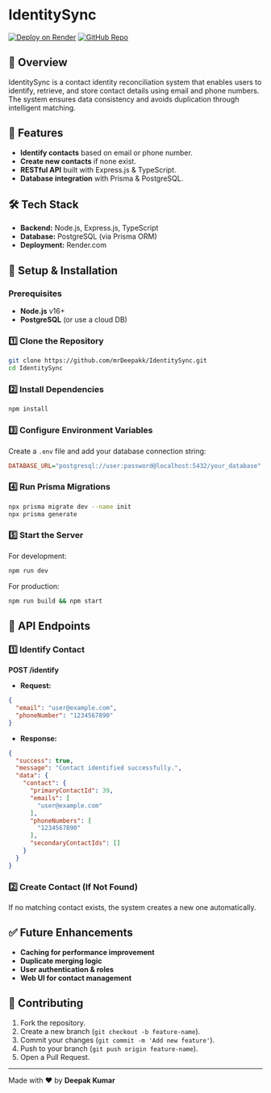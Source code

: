 # IdentitySync

[![Deploy on Render](https://img.shields.io/badge/Live%20Demo-Render-blue)](https://identitysync.onrender.com)
[![GitHub Repo](https://img.shields.io/badge/GitHub-Repository-black)](https://github.com/mrDeepakk/IdentitySync)

## 🔹 Overview
IdentitySync is a contact identity reconciliation system that enables users to identify, retrieve, and store contact details using email and phone numbers. The system ensures data consistency and avoids duplication through intelligent matching.

## 🚀 Features
- **Identify contacts** based on email or phone number.
- **Create new contacts** if none exist.
- **RESTful API** built with Express.js & TypeScript.
- **Database integration** with Prisma & PostgreSQL.

## 🛠️ Tech Stack
- **Backend:** Node.js, Express.js, TypeScript
- **Database:** PostgreSQL (via Prisma ORM)
- **Deployment:** Render.com

## 🔧 Setup & Installation
### Prerequisites
- **Node.js** v16+  
- **PostgreSQL** (or use a cloud DB)

### 1️⃣ Clone the Repository
```sh
git clone https://github.com/mrDeepakk/IdentitySync.git
cd IdentitySync
```

### 2️⃣ Install Dependencies
```sh
npm install
```

### 3️⃣ Configure Environment Variables
Create a `.env` file and add your database connection string:
```ini
DATABASE_URL="postgresql://user:password@localhost:5432/your_database"
```

### 4️⃣ Run Prisma Migrations
```sh
npx prisma migrate dev --name init
npx prisma generate
```

### 5️⃣ Start the Server
For development:
```sh
npm run dev
```
For production:
```sh
npm run build && npm start
```

## 📡 API Endpoints
### 1️⃣ Identify Contact
**POST /identify**
- **Request:**
```json
{
  "email": "user@example.com",
  "phoneNumber": "1234567890"
}
```
- **Response:**
```json
{
  "success": true,
  "message": "Contact identified successfully.",
  "data": {
    "contact": {
      "primaryContactId": 39,
      "emails": [
        "user@example.com"
      ],
      "phoneNumbers": [
        "1234567890"
      ],
      "secondaryContactIds": []
    }
  }
}
```

### 2️⃣ Create Contact (If Not Found)
If no matching contact exists, the system creates a new one automatically.

## ✅ Future Enhancements
- **Caching for performance improvement**
- **Duplicate merging logic**
- **User authentication & roles**
- **Web UI for contact management**

## 🤝 Contributing
1. Fork the repository.
2. Create a new branch (`git checkout -b feature-name`).
3. Commit your changes (`git commit -m 'Add new feature'`).
4. Push to your branch (`git push origin feature-name`).
5. Open a Pull Request.

---
Made with ❤️ by **Deepak Kumar**

